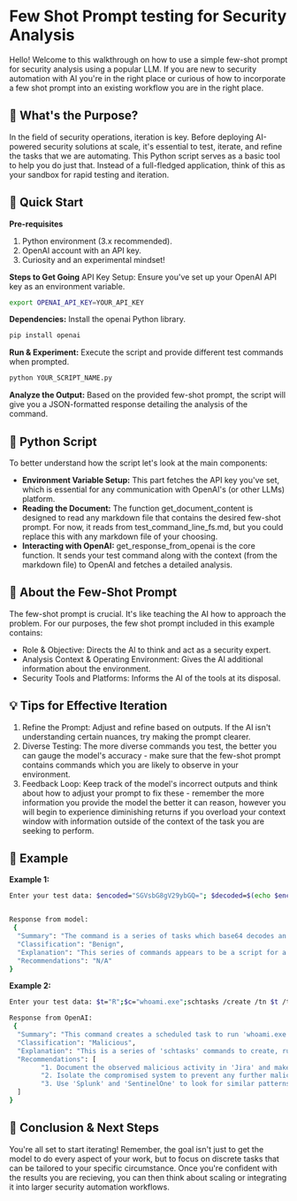 # Few Shot Prompt testing for Security Analysis

Hello! Welcome to this walkthrough on how to use a simple few-shot prompt for security analysis using a popular LLM. If you are new to security automation with AI you're in the right place or curious of how to incorporate a few shot prompt into an existing workflow you are in the right place.

## 🤖 What's the Purpose?
In the field of security operations, iteration is key. Before deploying AI-powered security solutions at scale, it's essential to test, iterate, and refine the tasks that we are automating. This Python script serves as a basic tool to help you do just that. Instead of a full-fledged application, think of this as your sandbox for rapid testing and iteration.

## 🚀 Quick Start
**Pre-requisites**
1. Python environment (3.x recommended).
2. OpenAI account with an API key.
3. Curiosity and an experimental mindset!

**Steps to Get Going**
API Key Setup: Ensure you've set up your OpenAI API key as an environment variable.

```bash
export OPENAI_API_KEY=YOUR_API_KEY
```

**Dependencies:** Install the openai Python library.

```bash
pip install openai
```

**Run & Experiment:** Execute the script and provide different test commands when prompted.

```bash
python YOUR_SCRIPT_NAME.py
```
**Analyze the Output:** Based on the provided few-shot prompt, the script will give you a JSON-formatted response detailing the analysis of the command.

## 📖 Python Script
To better understand how the script let's look at the main components:

* **Environment Variable Setup:** This part fetches the API key you've set, which is essential for any communication with OpenAI's (or other LLMs) platform.
* **Reading the Document:** The function get_document_content is designed to read any markdown file that contains the desired few-shot prompt. For now, it reads from test_command_line_fs.md, but you could replace this with any markdown file of your choosing.
* **Interacting with OpenAI:** get_response_from_openai is the core function. It sends your test command along with the context (from the markdown file) to OpenAI and fetches a detailed analysis.

## 🧠 About the Few-Shot Prompt
The few-shot prompt is crucial. It's like teaching the AI how to approach the problem. For our purposes, the few shot prompt included in this example contains:

* Role & Objective: Directs the AI to think and act as a security expert.
* Analysis Context & Operating Environment: Gives the AI additional information about the environment.
* Security Tools and Platforms: Informs the AI of the tools at its disposal.

## 💡 Tips for Effective Iteration
1. Refine the Prompt: Adjust and refine based on outputs. If the AI isn't understanding certain nuances, try making the prompt clearer.
2. Diverse Testing: The more diverse commands you test, the better you can gauge the model's accuracy - make sure that the few-shot prompt contains commands which you are likely to observe in your environment.
3. Feedback Loop: Keep track of the model's incorrect outputs and think about how to adjust your prompt to fix these - remember the more information you provide the model the better it can reason, however you will begin to experience diminishing returns if you overload your context window with information outside of the context of the task you are seeking to perform.

## 📝 Example

**Example 1:**

```bash
Enter your test data: $encoded="SGVsbG8gV29ybGQ="; $decoded=$(echo $encoded | base64 --decode); $dir_name="./tmp_$(date +%N)"; mkdir $dir_name && cd $dir_name; $file_name="data_$(head /dev/urandom | tr -dc A-Za-z0-9 | head -c 13).txt"; echo $decoded > $file_name; cat $file_name | rev; rm -rf $dir_name;


Response from model:
 {
  "Summary": "The command is a series of tasks which base64 decodes an encoded string, dynamically create a temporary directory, create a random text file inside the directory, save the decoded string to the file, reverse the string contents, display it, and eventually delete the directory.",
  "Classification": "Benign",
  "Explanation": "This series of commands appears to be a script for a benign operation. The 'base64' command is used for decoding a base64 encoded string. '$dir_name' is a variable set to a directory name dynamically using the date command. 'mkdir' and 'cd' commands are used to create and change into said directory. '$file_name' variable is set dynamically to a file name including a random string generated by 'head /dev/urandom | tr -dc A-Za-z0-9 | head -c 13'. The 'echo' command writes the decoded string into the file. The 'cat' with 'rev' command reads and reverses the content of the file. Finally, 'rm -rf $dir_name' is used to remove the directory and its contents. While some individual commands could be misused in harmful ways, in this context they are being used for benign operations such as encoding/decoding strings, file creation, reading, and deletion.",
  "Recommendations": "N/A"
}
```

**Example 2:**

```bash
Enter your test data: $t="R";$c="whoami.exe";schtasks /create /tn $t /tr $c /sc once /st 00:00 /ru SYSTEM;schtasks /run /tn $t;schtasks /delete /tn $t /f

Response from OpenAI:
 {
  "Summary": "This command creates a scheduled task to run 'whoami.exe' as SYSTEM, initiates the scheduled task, then deletes the task.",
  "Classification": "Malicious",
  "Explanation": "This is a series of 'schtasks' commands to create, run, and delete a task that will execute 'whoami.exe' as the SYSTEM user at a scheduled time, in this case, at '00:00'. The '/ru SYSTEM' option means the task runs with SYSTEM privileges, the highest level of permissions. 'whoami.exe' is a command-line utility that outputs the username of the user running the command; if run as SYSTEM, it signifies an escalation of privileges which is a common technique seen in attacks. The creation and subsequent deletion of the task after running could be an attempt to erase traces of the malicious activity.",
  "Recommendations": [
        "1. Document the observed malicious activity in 'Jira' and make sure to flag it as a major security incident. Include details such as the commands used, user, timestamps, and system.",
        "2. Isolate the compromised system to prevent any further malicious activities. Use Nessus or similar tools to scan the machine for any other potential threats or alterations.",
        "3. Use 'Splunk' and 'SentinelOne' to look for similar patterns of actions across the organization's environment, focusing on other occurrences of the 'schtasks' command with SYSTEM privileges."
  ]
}
```

## 🌱 Conclusion & Next Steps
You're all set to start iterating! Remember, the goal isn't just to get the model to do every aspect of your work, but to focus on discrete tasks that can be tailored to your specific circumstance. Once you're confident with the results you are recieving, you can then think about scaling or integrating it into larger security automation workflows.
